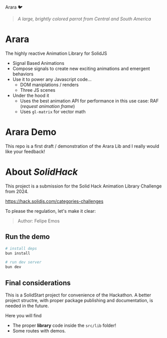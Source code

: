Arara 🐦️
>   *A large, brightly colored parrot from Central and South America*

# Arara
The highly reactive Animation Library for SolidJS
- Signal Based Animations
- Compose signals to create new exciting animations and emergent behaviors
- Use it to power any Javascript code...
  - DOM maniplations / renders
  - Three JS scenes
- Under the hood it
  - Uses the best animation API for performance in this use case: RAF (*request animation frame*)
  - Uses `gl-matrix` for vector math

# Arara Demo

This repo is a first draft / demonstration of the Arara Lib and I really would like your feedback!

# About *SolidHack*

This project is a submission for the Solid Hack Animation Library Challenge from 2024.

https://hack.solidjs.com/categories-challenges


To please the regulation, let's make it clear:
> Author: Felipe Emos

## Run the demo

```bash
# install deps
bun install

# run dev server
bun dev
```

## Final considerations

This is a SolidStart project for convenience of the Hackathon. A better project structre, with proper package publishing and documentation, is needed in the future.

Here you will find
- The proper **library** code inside the `src/lib` folder!
- Some routes with demos.
